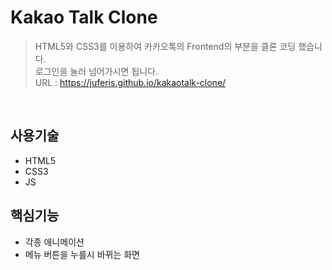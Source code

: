 # Kakao Talk Clone
>HTML5와 CSS3를 이용하여 카카오톡의 Frontend의 부분을 클론 코딩 했습니다.  
>로그인을 눌러 넘어가시면 됩니다.  
>URL : https://juferis.github.io/kakaotalk-clone/

</br>

## 사용기술
- HTML5
- CSS3
- JS

## 핵심기능
- 각종 애니메이션
- 메뉴 버튼을 누를시 바뀌는 화면
